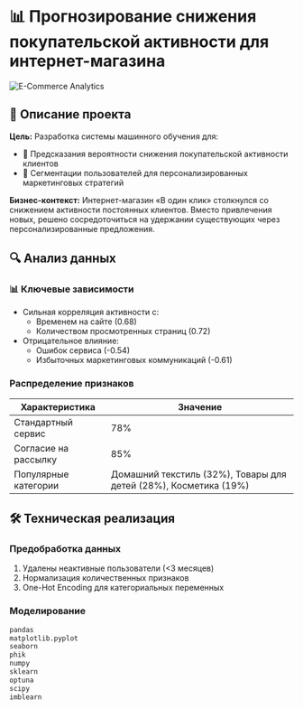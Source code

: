 # 📊 Прогнозирование снижения покупательской активности для интернет-магазина

![E-Commerce Analytics](https://images.unsplash.com/photo-1634973357973-f2ed2657db3c?q=80&w=3264&auto=format&fit=crop&ixlib=rb-4.1.0&ixid=M3wxMjA3fDB8MHxwaG90by1wYWdlfHx8fGVufDB8fHx8fA%3D%3D)

## 📝 Описание проекта

**Цель:** Разработка системы машинного обучения для:
- 🎯 Предсказания вероятности снижения покупательской активности клиентов
- 🧩 Сегментации пользователей для персонализированных маркетинговых стратегий

**Бизнес-контекст:**
Интернет-магазин «В один клик» столкнулся со снижением активности постоянных клиентов. Вместо привлечения новых, решено сосредоточиться на удержании существующих через персонализированные предложения.

## 🔍 Анализ данных

### 📊 Ключевые зависимости
- Сильная корреляция активности с:
  - Временем на сайте (0.68)
  - Количеством просмотренных страниц (0.72)
- Отрицательное влияние:
  - Ошибок сервиса (-0.54)
  - Избыточных маркетинговых коммуникаций (-0.61)

### Распределение признаков
| Характеристика | Значение |
|----------------|----------|
| Стандартный сервис | 78% |
| Согласие на рассылку | 85% |
| Популярные категории | Домашний текстиль (32%), Товары для детей (28%), Косметика (19%) |

## 🛠 Техническая реализация

### Предобработка данных
1. Удалены неактивные пользователи (<3 месяцев)
2. Нормализация количественных признаков
3. One-Hot Encoding для категориальных переменных

### Моделирование
```python
pandas
matplotlib.pyplot
seaborn
phik
numpy
sklearn
optuna 
scipy 
imblearn
